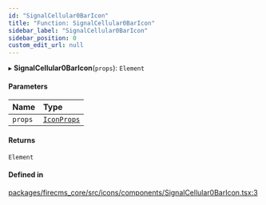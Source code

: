 ```yaml
---
id: "SignalCellular0BarIcon"
title: "Function: SignalCellular0BarIcon"
sidebar_label: "SignalCellular0BarIcon"
sidebar_position: 0
custom_edit_url: null
---
```


▸ **SignalCellular0BarIcon**(`props`): `Element`

#### Parameters

| Name | Type |
| :------ | :------ |
| `props` | [`IconProps`](../types/IconProps.md) |

#### Returns

`Element`

#### Defined in

[packages/firecms_core/src/icons/components/SignalCellular0BarIcon.tsx:3](https://github.com/FireCMSco/firecms/blob/d45f3739/packages/firecms_core/src/icons/components/SignalCellular0BarIcon.tsx#L3)
